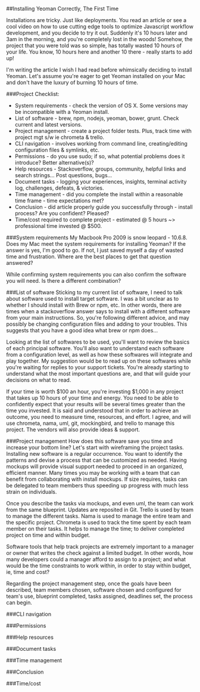 ##Installing Yeoman Correctly, The First Time

Installations are tricky. Just like deployments. You read an article or see a cool video on how to use cutting edge tools to optimize Javascript workflow development, and you decide to try it out. Suddenly it's 10 hours later and 3am in the morning, and you're completely lost in the woods! Somehow, the project that you were told was so simple, has totally wasted 10 hours of your life. You know, 10 hours here and another 10 there - really starts to add up!

I'm writing the article I wish I had read before whimsically deciding to install Yeoman. Let's assume you're eager to get Yeoman installed on your Mac and don't have the luxury of burning 10 hours of time. 

###Project Checklist:

* System requirements - check the version of OS X. Some versions may be incompatible with a Yeoman install.
* List of software - brew, npm, nodejs, yeoman, bower, grunt. Check current and latest versions. 
* Project management - create a project folder tests. Plus, track time with project mgt s/w ie chrometa & trello.
* CLI navigation - involves working from command line, creating/editing configuration files & symlinks, etc.
* Permissions - do you use sudo; if so, what potential problems does it introduce? Better alternative(s)?
* Help resources - Stackoverflow, groups, community, helpful links and search strings… Post questions, bugs…
* Document tasks - logging your experiences, insights, terminal activity log, challenges, defeats, & victories. 
* Time management - did you complete the install within a reasonable time frame - time expectations met?
* Conclusion - did article properly guide you successfully through - install process? Are you confident? Pleased?
* Time/cost required to complete project - estimated @ 5 hours ~> professional time invested @ $500.

###System requirements
My Macbook Pro 2009 is snow leopard - 10.6.8. Does my Mac meet the system requirements for installing Yeoman? If the answer is yes, I'm good to go. If not, I just saved myself a day of wasted time and frustration. Where are the best places to get that question answered?

While confirming system requirements you can also confirm the software you will need. Is there a different combination?

###List of software
Sticking to my current list of software, I need to talk about software used to install target software. I was a bit unclear as to whether I should install with Brew or npm, etc. In other words, there are times when a stackoverflow answer says to install with a different software from your main instructions. So, you're following different advice, and may possibly be changing configuration files and adding to your troubles. This suggests that you have a good idea what brew  or npm does…

Looking at the list of softwares to be used, you'll want to review the basics of each principal software. You'll also want to understand each software from a configuration level, as well as how these softwares will integrate and play together. My suggestion would be to read up on these softwares while you're waiting for replies to your support tickets. You're already starting to understand what the most important questions are, and that will guide your decisions on what to read. 

If your time is worth $100 an hour, you're investing $1,000 in any project that takes up 10 hours of your time and energy. You need to be able to confidently expect that your results will be several times greater than the time you invested. It is said and understood that in order to achieve an outcome, you need to measure time, resources, and effort. I agree, and will use chrometa, nama, uml, git, mockingbird, and trello to manage this project. The vendors will also provide ideas & support.

###Project management
How does this software save you time and increase your bottom line? Let's start with wireframing the project tasks. Installing new software is a regular occurrence. You want to identify the patterns and devise a process that can be customized as needed. Having mockups will provide visual support needed to proceed in an organized, efficient manner. Many times you may be working with a team that can benefit from collaborating with install mockups. If size requires, tasks can be delegated to team members thus speeding up progress with much less strain on individuals. 

Once you describe the tasks via mockups, and even uml, the team can work from the same blueprint. Updates are reposited in Git. Trello is used by team to manage the different tasks. Nama is used to manage the entire team and the specific project. Chrometa is used to track the time spent by each team member on their tasks. It helps to manage the time; to deliver completed project on time and within budget. 

Software tools that help track projects are extremely important to a manager or owner that writes the check against a limited budget. In other words, how many developers could a manager afford to assign to a project; and what would be the time constraints to work within, in order to stay within budget, ie, time and cost?

Regarding the project management step, once the goals have been described, team members chosen, software chosen and configured for team's use, blueprint completed, tasks assigned, deadlines set, the process can begin. 

###CLI navigation

###Permissions

###Help resources

###Document tasks

###Time management

###Conclusion

###Time/cost
